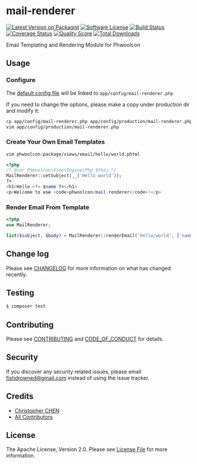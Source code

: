 # mail-renderer

[![Latest Version on Packagist][ico-version]][link-packagist]
[![Software License][ico-license]](LICENSE.md)
[![Build Status][ico-travis]][link-travis]
[![Coverage Status][ico-scrutinizer]][link-scrutinizer]
[![Quality Score][ico-code-quality]][link-code-quality]
[![Total Downloads][ico-downloads]][link-downloads]

Email Templating and Rendering Module for Phwoolcon

## Usage

### Configure

The [default config file](phwoolcon-package/config/mail-renderer.php) will be linked to `app/config/mail-renderer.php`

If you need to change the options, please make a copy under production dir and modify it:
```bash
cp app/config/mail-renderer.php app/config/production/mail-renderer.php
vim app/config/production/mail-renderer.php
```

### Create Your Own Email Templates
```bash
vim phwoolcon-package/views/email/hello/world.phtml
```
```php
<?php
/* @var Phwoolcon\View\Engine\Php $this */
MailRenderer::setSubject(__('Hello world'));
?>
<h1>Hello <?= $name ?></h1>
<p>Welcome to use <code>phwoolcon/mail-renderer</code>!</p>
```

### Render Email From Template
```php
<?php
use MailRenderer;

list($subject, $body) = MailRenderer::renderEmail('hello/world', ['name' => 'John']);
```

## Change log

Please see [CHANGELOG](CHANGELOG.md) for more information on what has changed recently.

## Testing

``` bash
$ composer test
```

## Contributing

Please see [CONTRIBUTING](CONTRIBUTING.md) and [CODE_OF_CONDUCT](CODE_OF_CONDUCT.md) for details.

## Security

If you discover any security related issues, please email fishdrowned@gmail.com instead of using the issue tracker.

## Credits

- [Christopher CHEN][link-author]
- [All Contributors][link-contributors]

## License

The Apache License, Version 2.0. Please see [License File](LICENSE.md) for more information.

[ico-version]: https://img.shields.io/packagist/v/phwoolcon/mail-renderer.svg?style=flat-square
[ico-license]: https://img.shields.io/badge/license-Apache%202.0-brightgreen.svg?style=flat-square
[ico-travis]: https://img.shields.io/travis/phwoolcon/mail-renderer/master.svg?style=flat-square
[ico-scrutinizer]: https://img.shields.io/scrutinizer/coverage/g/phwoolcon/mail-renderer.svg?style=flat-square
[ico-code-quality]: https://img.shields.io/scrutinizer/g/phwoolcon/mail-renderer.svg?style=flat-square
[ico-downloads]: https://img.shields.io/packagist/dt/phwoolcon/mail-renderer.svg?style=flat-square

[link-packagist]: https://packagist.org/packages/phwoolcon/mail-renderer
[link-travis]: https://travis-ci.org/phwoolcon/mail-renderer
[link-scrutinizer]: https://scrutinizer-ci.com/g/phwoolcon/mail-renderer/code-structure
[link-code-quality]: https://scrutinizer-ci.com/g/phwoolcon/mail-renderer
[link-downloads]: https://packagist.org/packages/phwoolcon/mail-renderer
[link-author]: https://github.com/Fishdrowned
[link-contributors]: ../../contributors
